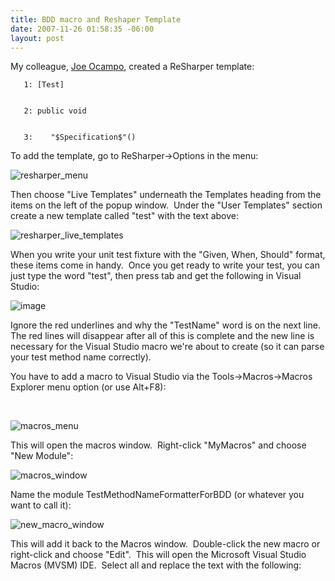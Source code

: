 ```yaml
---
title: BDD macro and Reshaper Template
date: 2007-11-26 01:58:35 -06:00
layout: post
---
```


My colleague, [Joe Ocampo](http://blog.agilejoe.com), created a ReSharper template:
    
    
       1: [Test]
    
    
       2: public void 
    
    
       3:    "$Specification$"()

To add the template, go to ReSharper->Options in the menu:  
  
![resharper_menu](blogs/jason_meridth/WindowsLiveWriter/BDDmacroandReSharper_11F81/resharper_menu_thumb.jpg)

Then choose "Live Templates" underneath the Templates heading from the items on the left of the popup window.  Under the "User Templates" section create a new template called "test" with the text above:

![resharper_live_templates](blogs/jason_meridth/WindowsLiveWriter/BDDmacroandReSharper_11F81/resharper_live_templates_thumb.jpg)

When you write your unit test fixture with the "Given, When, Should" format, these items come in handy.  Once you get ready to write your test, you can just type the word "test", then press tab and get the following in Visual Studio:

![image](blogs/jason_meridth/WindowsLiveWriter/BDDmacroandReSharper_11F81/image_thumb.png)

Ignore the red underlines and why the "TestName" word is on the next line.  The red lines will disappear after all of this is complete and the new line is necessary for the Visual Studio macro we're about to create (so it can parse your test method name correctly).

You have to add a macro to Visual Studio via the Tools->Macros->Macros Explorer menu option (or use Alt+F8):

 

![macros_menu](blogs/jason_meridth/WindowsLiveWriter/BDDmacroandReSharper_11F81/macros_menu_thumb_1.jpg)

This will open the macros window.  Right-click "MyMacros" and choose "New Module":

![macros_window](blogs/jason_meridth/WindowsLiveWriter/BDDmacroandReSharper_11F81/macros_window_thumb_1.jpg)

Name the module TestMethodNameFormatterForBDD (or whatever you want to call it):

![new_macro_window](blogs/jason_meridth/WindowsLiveWriter/BDDmacroandReSharper_11F81/new_macro_window_thumb.jpg)

This will add it back to the Macros window.  Double-click the new macro or right-click and choose "Edit".  This will open the Microsoft Visual Studio Macros (MVSM) IDE.  Select all and replace the text with the following: